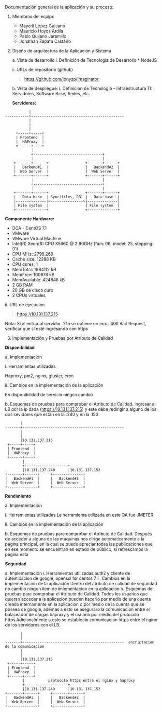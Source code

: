 Documentación	general	de	la	aplicación	y	su	proceso:

1. Miembros	del	equipo

    * Mayerli López Galeano
    * Mauricio Hoyos Ardila   
    * Pablo Quijano Jaramillo 
    * Jonathan Zapata Castaño 
    

2. Diseño	de	arquitectura de	la	Aplicación y	Sistema

    a. Vista	de	desarrollo
        i. Definición	de	Tecnología	de	Desarrollo
       * NodeJS
    
    ii. URLs	de	repositorio	(github)
   > https://github.com/jonyzp/Imaginator

    
    b. Vista de	despliegue:
        i. Definición de Tecnología – Infraestructura TI:	Servidores,	Software Base,	Redes,	etc.

    **Servidores:**
```
           |
-----------+-------------------------------------------
           |
           |
           |  
     +-----+-----+
     | Frontend  |     
     |  HAProxy  |     
     +------+----+     
            |
            +--------------------------------+
            |                                |
    +-------+------+                 +-------+------+
    |   Backend#1  |                 |   Backend#2  |
    |  Web Server  |                 |  Web Server  |
    +-------+------+                 +-------+------+
            |                                |
            +--------------------------------+
            |                                |
    +-------+------+                 +-------+------+
    |   Data base  | Sync(files, DB) |   Data base  |
    |--------------|<--------------->|--------------|
    | File system  |                 | File system  |
    +--------------+                 +--------------+
```

**Componente Hardware:**

* DCA - CentOS 7.1
* VMware
* VMware Virtual Machine
* Intel(R) Xeon(R) CPU     X5660  @ 2.80GHz (fam: 06, model: 25, stepping: 01)
* CPU MHz: 2799.269
* Cache size: 12288 KB
* CPU cores: 1
* MemTotal: 1884112 kB
* MemFree: 100676 kB
* MemAvailable: 424848 kB
* 2 GB RAM
* 20 GB de disco duro
* 2 CPUs virtuales

ii. URL	de	ejecución	

> https://10.131.137.215

Nota: Si al entrar al servidor .215 se obtiene un error 400 Bad Request, verificar que sí esté ingresando con https

3. Implementación	y	Pruebas	por	Atributo	de	Calidad

**Disponibilidad**

a. Implementación

i. Herramientas	utilizadas

Haproxy, pm2, nginx, gluster, cron

ii. Cambios	en	la	implementación	de	la	aplicación

En disponibilidad de servicio ningún cambio

b. Esquemas	de	pruebas	para	comprobar	el	Atributo	de	Calidad.
    Ingresar al LB por la ip dada (https://10.131.137.215) y este debe redirigir a alguno de los dos sevidores que están en la .240 y en la .153
```
       |
-------+-----------------------------------------------
       |
       |
       |10.131.137.215  
 +-----+-----+     
 | Frontend  |     
 |  HAProxy  |     
 +------+----+     
        |
        +--------------------+
        |10.131.137.240      |10.131.137.153
+-------+------+     +-------+------+
|   Backend#1  |     |   Backend#2  |
|  Web Server  |     |  Web Server  |
+--------------+     +--------------+
```



**Rendimiento**

a. Implementación

i. Herramientas	utilizadas
   La herramienta utilizada en este QA fue JMETER
   
ii. Cambios	en	la	implementación	de	la	aplicación

b. Esquemas	de	pruebas	para	comprobar	el	Atributo	de	Calidad.
   Después de acceder a alguna de las máquinas nos dirige automaticamente a la página principal, en la cual se puede apreciar todas las publicaciones que en ese momento se encuentran en estado de público, si refrescamos la página esta 

**Seguridad**

a. Implementación
i. Herramientas	utilizadas
    auth2 y cliente de autenticacion de google, openssl for centos 7
ii. Cambios	en	la	implementación	de	la	aplicación
    Dentro del atributo de calidad de seguridad no cambio ningun item de imlementacion en la aplicacion
b. Esquemas	de	pruebas	para	comprobar	el	Atributo	de	Calidad.
    Todos los usuarios que quieran acceder a la aplicacion pueden hacerlo por medio de una cuenta creada internamente en la aplicacion o por medio de la cuenta que se poseea de google, ademas a esto se aseguraro la comunicacion entre el balaceador de cargas haproxy y el usuario por medio del protocolo https.Adicionalmente a esto se establecio comunicacion https entre el nginx de los servidores con el LB.
```
       |
       |
-------+-----------------------------------------------  encriptacion de la comunicacion
       |
       |
       |10.131.137.215  
 +-----+-----+     
 | Frontend  |     
 |  HAProxy  |     
 +------+----+     
        |			protocolo https entre el nginx y haproxy
        +--------------------+
        |10.131.137.240      |10.131.137.153
+-------+------+     +-------+------+
|   Backend#1  |     |   Backend#2  |
|  Web Server  |     |  Web Server  |
+--------------+     +--------------+
```
